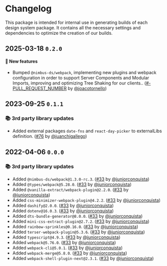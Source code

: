 # Changelog

This package is intended for internal use in generating builds of each design system package. It contains all the necessary settings and dependencies to optimize the creation of our builds.

## 2025-03-18 `0.2.0`

#### 🎉 New features

- Bumped `@nimbus-ds/webpack`, implementing new plugins and webpack configuration in order to support Server Components and Modular Imports, improving and optimizing Tree Shaking for our clients.. ([#-PULL_REQUEST_NUMBER](https://github.com/TiendaNube/nimbus-design-system/pull/-PULL_REQUEST_NUMBER) by [@joacotornello](https://github.com/joacotornello))

## 2023-09-25 `0.1.1`

### 📚 3rd party library updates

- Added external packages `date-fns` and `react-day-picker` to externalLibs definition. ([#76](https://github.com/TiendaNube/nimbus-patterns/pull/76) by [@juanchigallego](https://github.com/juanchigallego))

## 2022-04-06 `0.0.0`

### 📚 3rd party library updates

- Added `@nimbus-ds/webpack@1.3.0-rc.3`. ([#33](https://github.com/TiendaNube/nimbus-patterns/pull/33) by [@juniorconquista](https://github.com/juniorconquista))
- Added `@types/webpack@5.28.0`. ([#33](https://github.com/TiendaNube/nimbus-patterns/pull/33) by [@juniorconquista](https://github.com/juniorconquista))
- Added `@vanilla-extract/webpack-plugin@2.2.0`. ([#33](https://github.com/TiendaNube/nimbus-patterns/pull/33) by [@juniorconquista](https://github.com/juniorconquista))
- Added `css-minimizer-webpack-plugin@4.2.2`. ([#33](https://github.com/TiendaNube/nimbus-patterns/pull/33) by [@juniorconquista](https://github.com/juniorconquista))
- Added `dashify@2.0.0`. ([#33](https://github.com/TiendaNube/nimbus-patterns/pull/33) by [@juniorconquista](https://github.com/juniorconquista))
- Added `dotenv@16.0.3`. ([#33](https://github.com/TiendaNube/nimbus-patterns/pull/33) by [@juniorconquista](https://github.com/juniorconquista))
- Added `dts-bundle-generator@8.0.0`. ([#33](https://github.com/TiendaNube/nimbus-patterns/pull/33) by [@juniorconquista](https://github.com/juniorconquista))
- Added `mini-css-extract-plugin@2.7.2`. ([#33](https://github.com/TiendaNube/nimbus-patterns/pull/33) by [@juniorconquista](https://github.com/juniorconquista))
- Added `rainbow-sprinkles@0.16.0`. ([#33](https://github.com/TiendaNube/nimbus-patterns/pull/33) by [@juniorconquista](https://github.com/juniorconquista))
- Added `terser-webpack-plugin@5.3.6`. ([#33](https://github.com/TiendaNube/nimbus-patterns/pull/33) by [@juniorconquista](https://github.com/juniorconquista))
- Added `typescript@4.9.3`. ([#33](https://github.com/TiendaNube/nimbus-patterns/pull/33) by [@juniorconquista](https://github.com/juniorconquista))
- Added `webpack@5.76.0`. ([#33](https://github.com/TiendaNube/nimbus-patterns/pull/33) by [@juniorconquista](https://github.com/juniorconquista))
- Added `webpack-cli@5.0.1`. ([#33](https://github.com/TiendaNube/nimbus-patterns/pull/33) by [@juniorconquista](https://github.com/juniorconquista))
- Added `webpack-merge@5.8.0`. ([#33](https://github.com/TiendaNube/nimbus-patterns/pull/33) by [@juniorconquista](https://github.com/juniorconquista))
- Added `webpack-shell-plugin-next@2.3.1`. ([#33](https://github.com/TiendaNube/nimbus-patterns/pull/33) by [@juniorconquista](https://github.com/juniorconquista))
